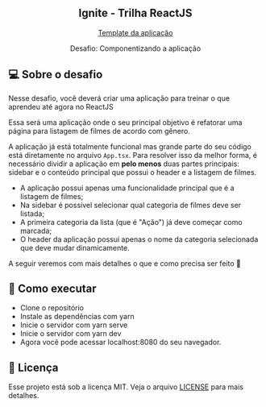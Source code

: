 <h2 align="center">
  Ignite - Trilha ReactJS
</h2>
<p align="center">
  <a href="https://github.com/rocketseat-education/ignite-template-componentizando-a-aplicacao">Template da aplicação</a>
</p>
<p align="center">
  Desafio: Componentizando a aplicação
</p>

## 💻 Sobre o desafio

Nesse desafio, você deverá criar uma aplicação para treinar o que aprendeu até agora no ReactJS

Essa será uma aplicação onde o seu principal objetivo é refatorar uma página para listagem de filmes de acordo com gênero. 

A aplicação já está totalmente funcional mas grande parte do seu código está diretamente no arquivo `App.tsx`. Para resolver isso da melhor forma, é necessário dividir a aplicação em **pelo menos** duas partes principais: sidebar e o conteúdo principal que possui o header e a listagem de filmes.

- A aplicação possui apenas uma funcionalidade principal que é a listagem de filmes;
- Na sidebar é possível selecionar qual categoria de filmes deve ser listada;
- A primeira categoria da lista (que é "Ação") já deve começar como marcada;
- O header da aplicação possui apenas o nome da categoria selecionada que deve mudar dinamicamente.

A seguir veremos com mais detalhes o que e como precisa ser feito 🚀

##
## 🚀 Como executar

* Clone o repositório
* Instale as dependências com yarn
* Inicie o servidor com yarn serve
* Inicie o servidor com yarn dev
* Agora você pode acessar localhost:8080 do seu navegador.

## :memo: Licença

Esse projeto está sob a licença MIT. Veja o arquivo [LICENSE](LICENSE) para mais detalhes.
